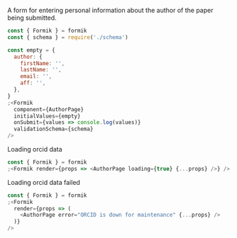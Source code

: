A form for entering personal information about the author of the paper being
submitted.

```js
const { Formik } = formik
const { schema } = require('./schema')

const empty = {
  author: {
    firstName: '',
    lastName: '',
    email: '',
    aff: '',
  },
}
;<Formik
  component={AuthorPage}
  initialValues={empty}
  onSubmit={values => console.log(values)}
  validationSchema={schema}
/>
```

Loading orcid data

```js
const { Formik } = formik
;<Formik render={props => <AuthorPage loading={true} {...props} />} />
```

Loading orcid data failed

```js
const { Formik } = formik
;<Formik
  render={props => (
    <AuthorPage error="ORCID is down for maintenance" {...props} />
  )}
/>
```
